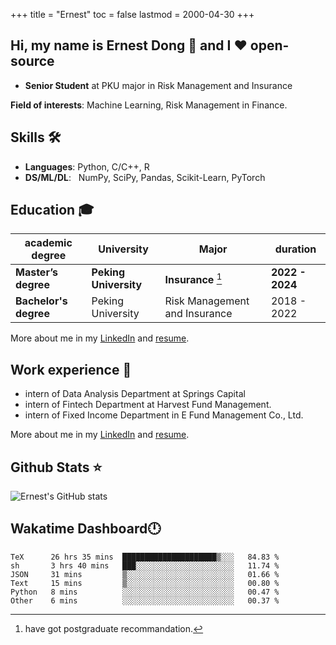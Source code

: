 +++
title = "Ernest"
toc = false
lastmod = 2000-04-30
+++

## Hi, my name is Ernest Dong 👋 and I ❤️ open-source

- **Senior Student** at PKU major in Risk Management and Insurance

**Field of interests**: Machine Learning, Risk Management in Finance.

## Skills 🛠️

- **Languages**:        Python, C/C++, R
- **DS/ML/DL**: &nbsp;  NumPy, SciPy, Pandas, Scikit-Learn, PyTorch

## Education 🎓

| academic degree       | University            | Major                         | duration        |
| --------------------- | --------------------- | ----------------------------- | --------------- |
| **Master’s degree**   | **Peking University** | **Insurance** [^1]            | **2022 - 2024** |
| **Bachelor's degree** | Peking University     | Risk Management and Insurance | 2018 - 2022     |

More about me in my [LinkedIn](https://www.linkedin.com/in/晨阳-董-918ab41b4/) and [resume](../files/resume.pdf).

## Work experience 👔

- intern of Data Analysis Department at Springs Capital
- intern of Fintech Department at Harvest Fund Management.
- intern of Fixed Income Department in E Fund Management Co., Ltd.

More about me in my [LinkedIn](https://www.linkedin.com/in/晨阳-董-918ab41b4/) and [resume](./files/resume.pdf).

## Github Stats ⭐

![Ernest's GitHub stats](https://github-readme-stats.vercel.app/api?username=ErnestDong&show_icons=true)

## Wakatime Dashboard🕛

<!--START_SECTION:waka-->

```text
TeX      26 hrs 35 mins  █████████████████████▒░░░   84.83 %
sh       3 hrs 40 mins   ███░░░░░░░░░░░░░░░░░░░░░░   11.74 %
JSON     31 mins         ▒░░░░░░░░░░░░░░░░░░░░░░░░   01.66 %
Text     15 mins         ▒░░░░░░░░░░░░░░░░░░░░░░░░   00.80 %
Python   8 mins          ░░░░░░░░░░░░░░░░░░░░░░░░░   00.47 %
Other    6 mins          ░░░░░░░░░░░░░░░░░░░░░░░░░   00.37 %
```

<!--END_SECTION:waka-->

[^1]: have got postgraduate recommandation.
